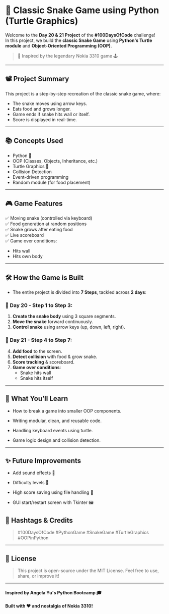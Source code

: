 # 🐍 Classic Snake Game using Python (Turtle Graphics)

Welcome to the **Day 20 & 21 Project** of the **#100DaysOfCode** challenge!  
In this project, we build the **classic Snake Game** using **Python's Turtle module** and **Object-Oriented Programming (OOP)**.

> 📱 Inspired by the legendary Nokia 3310 game 🕹️

---

## 📽️ Project Summary

This project is a step-by-step recreation of the classic snake game, where:
- The snake moves using arrow keys.
- Eats food and grows longer.
- Game ends if snake hits wall or itself.
- Score is displayed in real-time.

---

## 📚 Concepts Used

- Python 🐍
- OOP (Classes, Objects, Inheritance, etc.)
- Turtle Graphics 🐢
- Collision Detection
- Event-driven programming
- Random module (for food placement)

---

## 🎮 Game Features

✅ Moving snake (controlled via keyboard)  
✅ Food generation at random positions  
✅ Snake grows after eating food  
✅ Live scoreboard  
✅ Game over conditions:
- Hits wall
- Hits own body

---

## 🛠️ How the Game is Built

- The entire project is divided into **7 Steps**, tackled across **2 days**:

### 🧩 Day 20 - Step 1 to Step 3:
1. **Create the snake body** using 3 square segments.
2. **Move the snake** forward continuously.
3. **Control snake** using arrow keys (up, down, left, right).

### 🍕 Day 21 - Step 4 to Step 7:
4. **Add food** to the screen.
5. **Detect collision** with food & grow snake.
6. **Score tracking** & scoreboard.
7. **Game over conditions**:
   - Snake hits wall
   - Snake hits itself

---


## 🧠 What You’ll Learn
- How to break a game into smaller OOP components.

- Writing modular, clean, and reusable code.

- Handling keyboard events using turtle.

- Game logic design and collision detection.

---

## ✨ Future Improvements
- Add sound effects 🎵

- Difficulty levels 🚀

- High score saving using file handling 💾

- GUI start/restart screen with Tkinter 🖼️




## 📌 Hashtags & Credits
> #100DaysOfCode #PythonGame #SnakeGame #TurtleGraphics #OOPinPython

--- 
 

## 📃 License
> This project is open-source under the MIT License.
Feel free to use, share, or improve it!

---
#### Inspired by Angela Yu's Python Bootcamp 🎓
#### Built with ❤️ and nostalgia of Nokia 3310!







